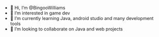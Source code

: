 - 👋 Hi, I’m @BingooWilliams
- 👀 I’m interested in game dev
- 🌱 I’m currently learning Java, android studio and many development tools
- 💞️ I’m looking to collaborate on Java and web projects

<!---
BingoohWilliams/BingoohWilliams is a ✨ special ✨ repository because its `README.md` (this file) appears on your GitHub profile.
You can click the Preview link to take a look at your changes.
--->
